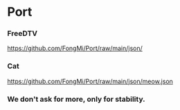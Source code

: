 # Port

### FreeDTV
https://github.com/FongMi/Port/raw/main/json/

### Cat
https://github.com/FongMi/Port/raw/main/json/meow.json

### We don't ask for more, only for stability.

